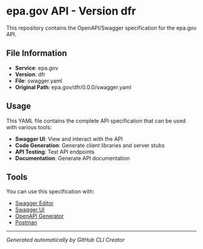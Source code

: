 # epa.gov API - Version dfr

This repository contains the OpenAPI/Swagger specification for the epa.gov API.

## File Information

- **Service**: epa.gov
- **Version**: dfr
- **File**: swagger.yaml
- **Original Path**: epa.gov/dfr/0.0.0/swagger.yaml

## Usage

This YAML file contains the complete API specification that can be used with various tools:

- **Swagger UI**: View and interact with the API
- **Code Generation**: Generate client libraries and server stubs
- **API Testing**: Test API endpoints
- **Documentation**: Generate API documentation

## Tools

You can use this specification with:

- [Swagger Editor](https://editor.swagger.io/)
- [Swagger UI](https://swagger.io/tools/swagger-ui/)
- [OpenAPI Generator](https://openapi-generator.tech/)
- [Postman](https://www.postman.com/)

---

*Generated automatically by GitHub CLI Creator*
